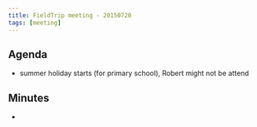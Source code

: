 ```yaml
---
title: FieldTrip meeting - 20150720
tags: [meeting]
---
```


## Agenda

- summer holiday starts (for primary school), Robert might not be attend

## Minutes

-
